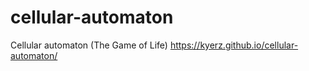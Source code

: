 # cellular-automaton
Cellular automaton (The Game of Life)
https://kyerz.github.io/cellular-automaton/
